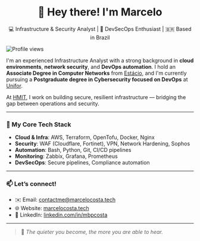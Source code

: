 <h1 align="center">👋 Hey there! I'm Marcelo</h1>
<p align="center">
  💻 Infrastructure & Security Analyst | 🔐 DevSecOps Enthusiast | 🇧🇷 Based in Brazil
</p>
<p align="left">
  <img src="https://komarev.com/ghpvc/?username=celo0" alt="Profile views" />
</p>

I'm an experienced Infrastructure Analyst with a strong background in **cloud environments**, **network security**, and **DevOps automation**. I hold an **Associate Degree in Computer Networks** from [Estácio](https://estacio.br/), and I'm currently pursuing a **Postgraduate degree in Cybersecurity focused on DevOps** at [Unifor](https://unifor.br/).

At [HMIT](https://www.hmit.com.br), I work on building secure, resilient infrastructure — bridging the gap between operations and security.

---

### 🚀 My Core Tech Stack
- **Cloud & Infra**: AWS, Terraform, OpenTofu, Docker, Nginx
- **Security**: WAF (Cloudflare, Fortinet), VPN, Network Hardening, Sophos
- **Automation**: Bash, Python, Git, CI/CD pipelines
- **Monitoring**: Zabbix, Grafana, Prometheus
- **DevSecOps**: Secure pipelines, Compliance automation

---

### 📫 Let’s connect!
- ✉️ Email: [contactme@marcelocosta.tech](mailto:contactme@marcelocosta.tech)
- 🌐 Website: [marcelocosta.tech](https://www.marcelocosta.tech)
- 💼 LinkedIn: [linkedin.com/in/mbpcosta](https://linkedin.com/in/mbpcosta)

---

> 🧠 *The quieter you become, the more you are able to hear.*
